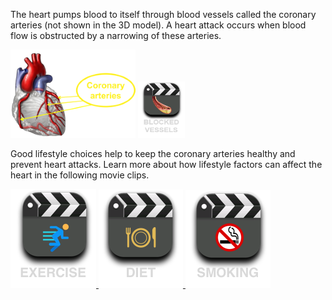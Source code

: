 The heart pumps blood to itself through blood vessels called the coronary arteries (not shown in the 3D model). A heart attack occurs when blood flow is obstructed by a narrowing of these arteries.
 
![healthy](/img/coronary-heart.png)    <a href="#video-div" data-play="video">
  <img id="blocked" src="/img/blockage.png" style="height:90px;width:75px"/>
</a>

Good lifestyle choices help to keep the coronary arteries healthy and prevent heart attacks. Learn more about how lifestyle factors can affect the heart in the following movie clips.

<a href="#video-div" data-play="video">
  <img id="exercise" src="/img/exercise.png" class="video-icon"/>
</a>
<a href="#video-div" data-play="video">
  <img id="diet" src="/img/diet.png" class="video-icon"/>
</a>
<a href="#video-div" data-play="video">
  <img id="smoking" src="/img/smoking.png" class="video-icon"/>
</a>


